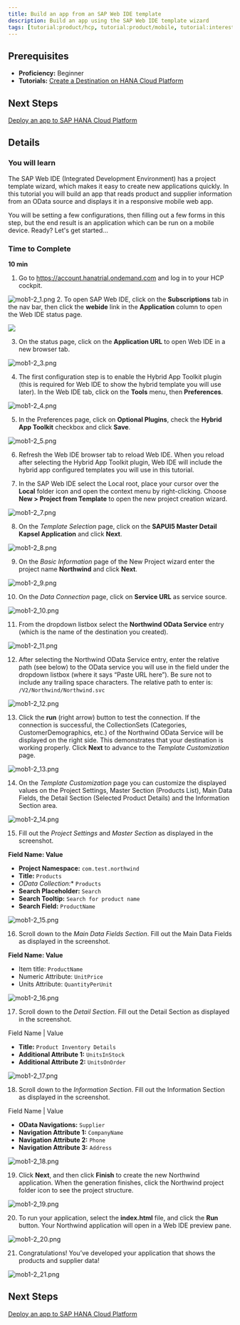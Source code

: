 ```yaml
---
title: Build an app from an SAP Web IDE template
description: Build an app using the SAP Web IDE template wizard
tags: [tutorial:product/hcp, tutorial:product/mobile, tutorial:interest/gettingstarted]
---
```

## Prerequisites
 - **Proficiency:** Beginner
 - **Tutorials:** [Create a Destination on HANA Cloud Platform](TODO)

## Next Steps
[Deploy an app to SAP HANA Cloud Platform](TODO)

## Details

### You will learn
The SAP Web IDE (Integrated Development Environment) has a project template wizard, which makes it easy to create new applications quickly. In this tutorial you will build an app that reads product and supplier information from an OData source and displays it in a responsive mobile web app.

You will be setting a few configurations, then filling out a few forms in this step, but the end result is an application which can be run on a mobile device.  Ready?  Let's get started...

### Time to Complete
**10 min** 


1. Go to <https://account.hanatrial.ondemand.com> and log in to your HCP cockpit.

 ![mob1-2_1.png](https://raw.githubusercontent.com/SAPDocuments/Tutorials/master/tutorials/mobile-build-app-from-template/mob1-2_1.png)
2. To open SAP Web IDE, click on the **Subscriptions** tab in the nav bar, then click the **webide** link in the **Application** column to open the Web IDE status page.

 ![](https://raw.githubusercontent.com/SAPDocuments/Tutorials/master/tutorials/mobile-build-app-from-template/mob1-2_1.png)

3. On the status page, click on the **Application URL** to open Web IDE in a new browser tab.

 ![mob1-2_3.png](https://raw.githubusercontent.com/SAPDocuments/Tutorials/master/tutorials/mobile-build-app-from-template/mob1-2_3.png)

4. The first configuration step is to enable the Hybrid App Toolkit plugin (this is required for Web IDE to show the hybrid template you will use later). In the Web IDE tab, click on the **Tools** menu, then **Preferences**.

 ![mob1-2_4.png](https://raw.githubusercontent.com/SAPDocuments/Tutorials/master/tutorials/mobile-build-app-from-template/mob1-2_4.png)

5. In the Preferences page, click on **Optional Plugins**, check the **Hybrid App Toolkit** checkbox and click **Save**.

 ![mob1-2_5.png](https://raw.githubusercontent.com/SAPDocuments/Tutorials/master/tutorials/mobile-build-app-from-template/mob1-2_5.png)

6. Refresh the Web IDE browser tab to reload Web IDE. When you reload after selecting the Hybrid App Toolkit plugin, Web IDE will include the hybrid app configured templates you will use in this tutorial.

7. In the SAP Web IDE select the Local root, place your cursor over the **Local** folder icon and open the context menu by right-clicking. Choose **New > Project from Template** to open the new project creation wizard.

 ![mob1-2_7.png](https://raw.githubusercontent.com/SAPDocuments/Tutorials/master/tutorials/mobile-build-app-from-template/mob1-2_7.png)

8. On the *Template Selection* page, click on the **SAPUI5 Master Detail Kapsel Application**  and click **Next**.

 ![mob1-2_8.png](https://raw.githubusercontent.com/SAPDocuments/Tutorials/master/tutorials/mobile-build-app-from-template/mob1-2_8.png)

9. On the *Basic Information* page of the New Project wizard enter the project name **Northwind** and click **Next**.

 ![mob1-2_9.png](https://raw.githubusercontent.com/SAPDocuments/Tutorials/master/tutorials/mobile-build-app-from-template/mob1-2_9.png)

10. On the *Data Connection* page, click on **Service URL** as service source.

 ![mob1-2_10.png](https://raw.githubusercontent.com/SAPDocuments/Tutorials/master/tutorials/mobile-build-app-from-template/mob1-2_10.png)

11. From the dropdown listbox select the **Northwind OData Service** entry (which is the name of the destination you created).

 ![mob1-2_11.png](https://raw.githubusercontent.com/SAPDocuments/Tutorials/master/tutorials/mobile-build-app-from-template/mob1-2_11.png)

12. After selecting the Northwind OData Service entry, enter the relative path (see below) to the OData service you will use in the field under the dropdown listbox (where it says “Paste URL here”). Be sure not to include any trailing space characters. The relative path to enter is: `/V2/Northwind/Northwind.svc`

 ![mob1-2_12.png](https://raw.githubusercontent.com/SAPDocuments/Tutorials/master/tutorials/mobile-build-app-from-template/mob1-2_12.png)

13. Click the **run** (right arrow) button to test the connection. If the connection is successful, the CollectionSets (Categories, CustomerDemographics, etc.) of the Northwind OData Service will be displayed on the right side. This demonstrates that your destination is working properly. Click **Next** to advance to the *Template Customization* page.

 ![mob1-2_13.png](https://raw.githubusercontent.com/SAPDocuments/Tutorials/master/tutorials/mobile-build-app-from-template/mob1-2_13.png)

14. On the *Template Customization* page you can customize the displayed values on the Project Settings, Master Section (Products List), Main Data Fields, the Detail Section (Selected Product Details) and the Information Section area.

 ![mob1-2_14.png](https://raw.githubusercontent.com/SAPDocuments/Tutorials/master/tutorials/mobile-build-app-from-template/mob1-2_14.png)

15. Fill out the *Project Settings* and *Master Section* as displayed in the screenshot.

 **Field Name: Value**

 - **Project Namespace:** `com.test.northwind`
 - **Title:** `Products`
 - **OData Collection*:**  `Products`
 - **Search Placeholder:** `Search `
 - **Search Tooltip:** `Search for product name`
 - **Search Field:** `ProductName`

 ![mob1-2_15.png](https://raw.githubusercontent.com/SAPDocuments/Tutorials/master/tutorials/mobile-build-app-from-template/mob1-2_15.png)

16. Scroll down to the *Main Data Fields Section*. Fill out the Main Data Fields as displayed in the screenshot.

 **Field Name: Value**

 - Item title: `ProductName`
 - Numeric Attribute: `UnitPrice`
 - Units Attribute: `QuantityPerUnit`

 ![mob1-2_16.png](https://raw.githubusercontent.com/SAPDocuments/Tutorials/master/tutorials/mobile-build-app-from-template/mob1-2_16.png)

17. Scroll down to the *Detail Section*. Fill out the Detail Section as displayed in the screenshot.

 Field Name              |  Value

 - **Title:** `Product Inventory Details`
 - **Additional Attribute 1:** `UnitsInStock`
 - **Additional Attribute 2:** `UnitsOnOrder`

 ![mob1-2_17.png](https://raw.githubusercontent.com/SAPDocuments/Tutorials/master/tutorials/mobile-build-app-from-template/mob1-2_17.png)

18. Scroll down to the *Information Section*. Fill out the Information Section as displayed in the screenshot.

 Field Name              |  Value

 - **OData Navigations:** `Supplier`
 - **Navigation Attribute 1:** `CompanyName`
 - **Navigation Attribute 2:** `Phone`
 - **Navigation Attribute 3:** `Address`

 ![mob1-2_18.png](https://raw.githubusercontent.com/SAPDocuments/Tutorials/master/tutorials/mobile-build-app-from-template/mob1-2_18.png)

19. Click **Next**, and then click **Finish** to create the new Northwind application. When the generation finishes, click the Northwind project folder icon to see the project structure.

 ![mob1-2_19.png](https://raw.githubusercontent.com/SAPDocuments/Tutorials/master/tutorials/mobile-build-app-from-template/mob1-2_19.png)

20. To run your application, select the **index.html** file, and click the **Run** button. Your Northwind application will open in a Web IDE preview pane.

 ![mob1-2_20.png](https://raw.githubusercontent.com/SAPDocuments/Tutorials/master/tutorials/mobile-build-app-from-template/mob1-2_20.png)

21. Congratulations! You’ve developed your application that shows the products and supplier data!


 ![mob1-2_21.png](https://raw.githubusercontent.com/SAPDocuments/Tutorials/master/tutorials/mobile-build-app-from-template/mob1-2_21.png)

## Next Steps
[Deploy an app to SAP HANA Cloud Platform](TODO)
 
